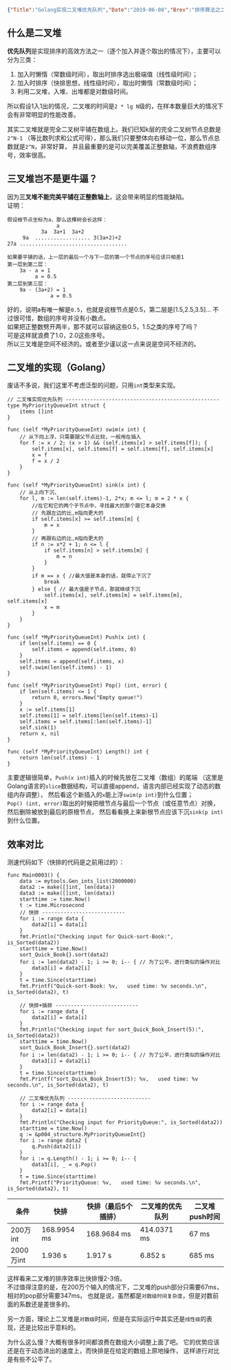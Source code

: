 ```json lw-blog-meta
{"Title":"Golang实现二叉堆优先队列","Date":"2019-06-08","Brev":"排序算法之二叉堆。用于频繁插入或者删除元素，又要保持数组有序的情况。","Tags":["Golang","算法与数据结构"]}
```



## 什么是二叉堆

**优先队列**是实现排序的高效方法之一（逐个加入并逐个取出的情况下），主要可以分为三类：

1. 加入时懒惰（常数级时间），取出时排序选出极端值（线性级时间）；
2. 加入时排序（快排思想，线性级时间），取出时懒惰（常数级时间）；
3. 利用二叉堆，入堆、出堆都是对数级时间。

所以假设1入1出的情况，二叉堆的时间是`2 * lg N`级的，在样本数量巨大的情况下会有非常明显的性能改善。  

其实二叉堆就是完全二叉树平铺在数组上。我们已知k层的完全二叉树节点总数是`2^N-1`
（等比数列求和公式可得），那么我们只要整体向右移动一位，那么节点总数就是`2^N`，非常好算，
并且最重要的是可以完美覆盖正整数轴，不浪费数组序号，效率很高。


## 三叉堆岂不是更牛逼？

因为**三叉堆不能完美平铺在正整数轴上**，这会带来明显的性能缺陷。  
证明：  

```
假设根节点坐标为a，那么这棵树会长这样：
                a
           3a  3a+1  3a+2
     9a  .................. 3(3a+2)+2
27a ...................................         

如果要平铺的话，上一层的最后一个与下一层的第一个节点的序号应该只相差1
第一层到第二层：   
    3a - a = 1
         a = 0.5
第二层到第三层：
    9a - (3a+2) = 1
              a = 0.5
```

好的，说明a有唯一解是`0.5`，也就是说根节点是0.5，第二层是\[1.5,2.5,3.5\]…
不过很可惜，数组的序号并没有小数点。  
如果把正整数劈开两半，那不就可以容纳这些0.5，1.5之类的序号了吗？  
可是这样就浪费了1.0，2.0这些序号。  
所以三叉堆是空间不经济的。或者至少谨以这一点来说是空间不经济的。





## 二叉堆的实现（Golang）

废话不多说，我们这里不考虑泛型的问题，只用`int`类型来实现。

```golang
// 二叉堆实现优先队列 --------------------------------------------------
type MyPriorityQueueInt struct {
    items []int
}

func (self *MyPriorityQueueInt) swim(x int) {
    // 从下向上浮，只需要跟父节点比较，一般用在插入
    for f := x / 2; (x > 1) && (self.items[x] > self.items[f]); {
        self.items[x], self.items[f] = self.items[f], self.items[x]
        x = f
        f = x / 2
    }
}

func (self *MyPriorityQueueInt) sink(x int) {
    // 从上向下沉，
    for l, m := len(self.items)-1, 2*x; m <= l; m = 2 * x {
        //在它和它的两个子节点中，寻找最大的那个跟它本身交换
        // 先跟左边的比,m指向更大的
        if self.items[x] >= self.items[m] {
            m = x
        }
        // 再跟右边的比,m指向更大的
        if n := x*2 + 1; n <= l {
            if self.items[n] > self.items[m] {
                m = n
            }
        }
        if m == x { //最大值是本身的话，就停止下沉了
            break
        } else { // 最大值是子节点，那就继续下沉
            self.items[x], self.items[m] = self.items[m], self.items[x]
            x = m
        }
    }
}

func (self *MyPriorityQueueInt) Push(x int) {
    if len(self.items) == 0 {
        self.items = append(self.items, 0)
    }
    self.items = append(self.items, x)
    self.swim(len(self.items) - 1)
}

func (self *MyPriorityQueueInt) Pop() (int, error) {
    if len(self.items) <= 1 {
        return 0, errors.New("Empty queue!")
    }
    x := self.items[1]
    self.items[1] = self.items[len(self.items)-1]
    self.items = self.items[:len(self.items)-1]
    self.sink(1)
    return x, nil
}

func (self *MyPriorityQueueInt) Length() int {
    return len(self.items) - 1
}
```
主要逻辑很简单，`Push(x int)`插入的时候先放在二叉堆（数组）的尾端
（这里是Golang语言的`slice`数据结构，可以直接append，语言内部已经实现了动态的数组内存调整），
然后看这个新插入的`x`能上浮`swim(p int)`到什么位置；  
`Pop() (int, error)`取出的时候把根节点与最后一个节点（或任意节点）对换，然后删除被放到最后的原根节点，
然后看看换上来新根节点应该下沉`sink(p int)`到什么位置。







## 效率对比

测速代码如下（快排的代码是之前用过的）：
```golang
func Main0003() {
    data := mytools.Gen_ints_list(2000000)
    data2 := make([]int, len(data))
    data3 := make([]int, len(data))
    starttime := time.Now()
    t := time.Microsecond
    // 快排 ---------------------------
    for i := range data {
        data2[i] = data[i]
    }
    fmt.Println("Checking input for Quick-sort-Book:", is_Sorted(data2))
    starttime = time.Now()
    sort_Quick_Book{}.sort(data2)
    for i := len(data2) - 1; i >= 0; i-- { // 为了公平，进行类似的操作对比
        data3[i] = data2[i]
    }
    t = time.Since(starttime)
    fmt.Printf("Quick-sort-Book: %v,   used time: %v seconds.\n", is_Sorted(data2), t)
    
    // 快排+插排 ---------------------------
    for i := range data {
        data2[i] = data[i]
    }
    fmt.Println("Checking input for sort_Quick_Book_Insert(5):", is_Sorted(data2))
    starttime = time.Now()
    sort_Quick_Book_Insert{}.sort(data2)
    for i := len(data2) - 1; i >= 0; i-- { // 为了公平，进行类似的操作对比
        data3[i] = data2[i]
    }
    t = time.Since(starttime)
    fmt.Printf("sort_Quick_Book_Insert(5): %v,   used time: %v seconds.\n", is_Sorted(data2), t)
    
    // 二叉堆优先队列 ---------------------------
    for i := range data {
        data2[i] = data[i]
    }
    fmt.Println("Checking input for PriorityQueue:", is_Sorted(data2))
    starttime = time.Now()
    q := &p004_structure.MyPriorityQueueInt{}
    for i := range data2 {
        q.Push(data2[i])
    }    
    for i := q.Length() - 1; i >= 0; i-- {
        data3[i], _ = q.Pop()
    }
    t = time.Since(starttime)
    fmt.Printf("PriorityQueue: %v,   used time: %v seconds.\n", is_Sorted(data2), t)
```


 | 条件      | 快排        | 快排（最后5个插排） | 二叉堆的优先队列 | 二叉堆push时间 |
 | --------- | ----------- | ------------------- | ---------------- | -------------- |
 | 200万int  | 168.9954 ms | 168.9684 ms         | 414.0371 ms      | 67 ms          |
 | 2000万int | 1.936 s     | 1.917 s             | 6.852 s          | 685 ms         |
 
这样看来二叉堆的排序效率比快排慢2-3倍。  
不过值得注意的是，在200万个输入的情况下，二叉堆的push部分只需要67ms，相对的pop部分需要347ms，
也就是说，虽然都是`对数级时间复杂度`，但是对数前面的系数还是差很多的。  

另一方面，理论上二叉堆是`对数级`时间，但是在实际运行中其实还是`线性级`的表现，还是比较出乎意料的。  

为什么这么慢？大概有很多时间都浪费在数组大小调整上面了吧。
它的优势应该还是在于动态进出的速度上，而快排是在给定的数组上原地操作，
这样进行对比是有些不公平了。
